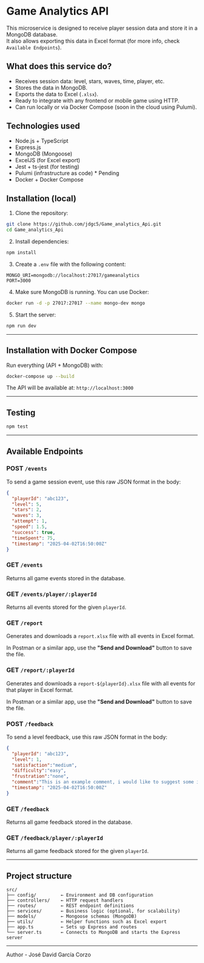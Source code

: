 # Game Analytics API

This microservice is designed to receive player session data and store it in a MongoDB database.  
It also allows exporting this data in Excel format (for more info, check `Available Endpoints`).

## What does this service do?

- Receives session data: level, stars, waves, time, player, etc.
- Stores the data in MongoDB.
- Exports the data to Excel (`.xlsx`).
- Ready to integrate with any frontend or mobile game using HTTP.
- Can run locally or via Docker Compose (soon in the cloud using Pulumi).

## Technologies used

- Node.js + TypeScript
- Express.js
- MongoDB (Mongoose)
- ExcelJS (for Excel export)
- Jest + ts-jest (for testing)
- Pulumi (infrastructure as code) * Pending
- Docker + Docker Compose

## Installation (local)

1. Clone the repository:

```bash
git clone https://github.com/jdgc5/Game_analytics_Api.git
cd Game_analytics_Api
```

2. Install dependencies:

```bash
npm install
```

3. Create a `.env` file with the following content:

```
MONGO_URI=mongodb://localhost:27017/gameanalytics
PORT=3000
```

4. Make sure MongoDB is running. You can use Docker:

```bash
docker run -d -p 27017:27017 --name mongo-dev mongo
```

5. Start the server:

```bash
npm run dev
```

---

## Installation with Docker Compose

Run everything (API + MongoDB) with:

```bash
docker-compose up --build
```

The API will be available at: `http://localhost:3000`

---

## Testing

```bash
npm test
```

---

## Available Endpoints

### POST `/events`

To send a game session event, use this raw JSON format in the body:

```json
{
  "playerId": "abc123",
  "level": 5,
  "stars": 2,
  "waves": 3,
  "attempt": 1,
  "speed": 1.5,
  "success": true,
  "timeSpent": 75,
  "timestamp": "2025-04-02T16:50:00Z"
}
```

### GET `/events`

Returns all game events stored in the database.

### GET `/events/player/:playerId`

Returns all events stored for the given `playerId`.

### GET `/report`

Generates and downloads a `report.xlsx` file with all events in Excel format.

In Postman or a similar app, use the **"Send and Download"** button to save the file.

### GET `/report/:playerId`

Generates and downloads a `report-${playerId}.xlsx` file with all events for that player in Excel format.

In Postman or a similar app, use the **"Send and Download"** button to save the file.

### POST `/feedback`

To send a level feedback, use this raw JSON format in the body:

```json
{
  "playerId": "abc123",
  "level": 1,
  "satisfaction":"medium",
  "difficulty":"easy",
  "frustration":"none",
  "comment":"This is an example comment, i would like to suggest some improvements for this level.....",
  "timestamp": "2025-04-02T16:50:00Z"
}
```
### GET `/feedback`

Returns all game feedback stored in the database.

### GET `/feedback/player/:playerId`

Returns all game feedback stored for the given `playerId`.

---

## Project structure

```
src/
├── config/         ← Environment and DB configuration
├── controllers/    ← HTTP request handlers
├── routes/         ← REST endpoint definitions
├── services/       ← Business logic (optional, for scalability)
├── models/         ← Mongoose schemas (MongoDB)
├── utils/          ← Helper functions such as Excel export
├── app.ts          ← Sets up Express and routes
└── server.ts       ← Connects to MongoDB and starts the Express server
```

---

Author - José David García Corzo